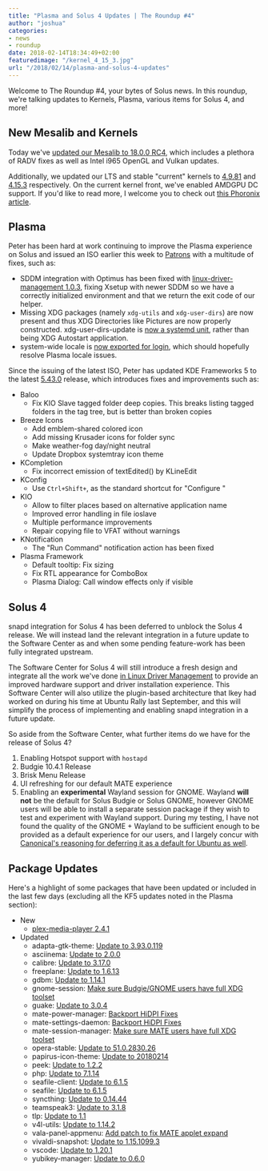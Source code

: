 ```yaml
---
title: "Plasma and Solus 4 Updates | The Roundup #4"
author: "joshua"
categories:
- news
- roundup
date: 2018-02-14T18:34:49+02:00
featuredimage: "/kernel_4_15_3.jpg"
url: "/2018/02/14/plasma-and-solus-4-updates"
---
```


Welcome to The Roundup #4, your bytes of Solus news. In this roundup, we're talking updates to Kernels, Plasma, various items for Solus 4, and more!
<!--more-->

## New Mesalib and Kernels

Today we've [updated our Mesalib to 18.0.0 RC4](https://dev.solus-project.com/R2066:89d15ea723cbe045cf7d780c146e32bf231c864e), which includes a plethora of RADV fixes as well as Intel i965 OpenGL and Vulkan updates.

Additionally, we updated our LTS and stable "current" kernels to [4.9.81](https://dev.solus-project.com/R1966:576ccd1a33a9306dc7587a70725cbd24a042b5cd) and [4.15.3](https://dev.solus-project.com/R3571:52457ef36245301b4497c34aaf4998c200f18700) respectively. On the current kernel front, we've enabled AMDGPU DC support. If you'd like to read more, I welcome you to check out [this Phoronix article](https://www.phoronix.com/scan.php?page=news_item&px=AMDGPU-DC-Accepted).

## Plasma

Peter has been hard at work continuing to improve the Plasma experience on Solus and issued an ISO earlier this week to [Patrons](https://patreon.com/solus) with a multitude of fixes, such as:

- SDDM integration with Optimus has been fixed with [linux-driver-management 1.0.3](https://github.com/solus-project/linux-driver-management/releases), fixing Xsetup with newer SDDM so we have a correctly initialized environment and that we return the exit code of our helper.
- Missing XDG packages (namely `xdg-utils` and `xdg-user-dirs`) are now present and thus XDG Directories like Pictures are now properly constructed. xdg-user-dirs-update is [now a systemd unit](https://dev.solus-project.com/R3215:d2377272c5723bfa90f00cc2e9d89a07d584d2ae), rather than being XDG Autostart application.
- system-wide locale is [now exported for login](https://dev.solus-project.com/R420:bd9e6735c5ee996cab70490272b3fd43d56f15d9), which should hopefully resolve Plasma locale issues.

Since the issuing of the latest ISO, Peter has updated KDE Frameworks 5 to the latest [5.43.0](https://www.kde.org/announcements/kde-frameworks-5.43.0.php) release, which introduces fixes and improvements such as:

- Baloo
  - Fix KIO Slave tagged folder deep copies. This breaks listing tagged folders in the tag tree, but is better than broken copies
- Breeze Icons
  - Add emblem-shared colored icon
  - Add missing Krusader icons for folder sync
  - Make weather-fog day/night neutral
  - Update Dropbox systemtray icon theme
- KCompletion
  - Fix incorrect emission of textEdited() by KLineEdit
- KConfig
  - Use `Ctrl+Shift+`, as the standard shortcut for "Configure <Program>"
- KIO
  - Allow to filter places based on alternative application name
  - Improved error handling in file ioslave
  - Multiple performance improvements
  - Repair copying file to VFAT without warnings
- KNotification
  - The "Run Command" notification action has been fixed
- Plasma Framework
  - Default tooltip: Fix sizing
  - Fix RTL appearance for ComboBox
  - Plasma Dialog: Call window effects only if visible

## Solus 4

snapd integration for Solus 4 has been deferred to unblock the Solus 4 release. We will instead land the relevant integration in a future update to the Software Center as and when some pending feature-work has been fully integrated upstream.

The Software Center for Solus 4 will still introduce a fresh design and integrate all the work we've done [in Linux Driver Management](/2018/01/26/linux-driver-management-1-0-released) to provide an improved hardware support and driver installation experience. This Software Center will also utilize the plugin-based architecture that Ikey had worked on during his time at Ubuntu Rally last September, and this will simplify the process of implementing and enabling snapd integration in a future update.

So aside from the Software Center, what further items do we have for the release of Solus 4?

1. Enabling Hotspot support with `hostapd`
2. Budgie 10.4.1 Release
3. Brisk Menu Release
4. UI refreshing for our default MATE experience
5. Enabling an **experimental** Wayland session for GNOME. Wayland **will not** be the default for Solus Budgie or Solus GNOME, however GNOME users will be able to install a separate session package if they wish to test and experiment with Wayland support. During my testing, I have not found the quality of the GNOME + Wayland to be sufficient enough to be provided as a default experience for our users, and I largely concur with [Canonical's reasoning for deferring it as a default for Ubuntu as well](https://insights.ubuntu.com/2018/01/26/bionic-beaver-18-04-lts-to-use-xorg-by-default/).


## Package Updates

Here's a highlight of some packages that have been updated or included in the last few days (excluding all the KF5 updates noted in the Plasma section):

- New
  - [plex-media-player 2.4.1](https://dev.solus-project.com/R4050:30ce81aca259167e97db79d4607d720a4d6fa15e)
- Updated
  - adapta-gtk-theme: [Update to 3.93.0.119](https://dev.solus-project.com/R338:ce964eac7c509470ec229841c3db00275a2cb674)
  - asciinema: [Update to 2.0.0](https://dev.solus-project.com/R387:f36dac70d700a2153ba269c48bfdff32148f12d8)
  - calibre: [Update to 3.17.0](https://dev.solus-project.com/R485:25da87d9022f5870a0d5afafb3ed4c2a15593f9b)
  - freeplane: [Update to 1.6.13](https://dev.solus-project.com/R846:cf81b6979d0810eadfc636fecdbd0e7b59c3853d)
  - gdbm: [Update to 1.14.1](https://dev.solus-project.com/R879:2a6d61937c30da3f1a31afddbfc73cc782a977dc)
  - gnome-session: [Make sure Budgie/GNOME users have full XDG toolset](https://dev.solus-project.com/R990:1eb584995d87912e45378119f2bfec5882e95776)
  - guake: [Update to 3.0.4](https://dev.solus-project.com/R1116:0135301c5f8046cf62eebd1dabba4cc086305855)
  - mate-power-manager: [Backport HiDPI Fixes](https://dev.solus-project.com/R2038:34bc252f55ad68fcb8149baf76c688ffbae8ff36)
  - mate-settings-daemon: [Backport HiDPI Fixes](https://dev.solus-project.com/R2042:47689f16305fddb5fbc41c256c25dc248f152bc6)
  - mate-session-manager: [Make sure MATE users have full XDG toolset](https://dev.solus-project.com/R2041:8803b5bd5cb1580b84744c9263df92c06f326ec8)
  - opera-stable: [Update to 51.0.2830.26](https://dev.solus-project.com/R2263:2b4f4e375747cb1fc98184586990da8ad6d87066)
  - papirus-icon-theme: [Update to 20180214](https://dev.solus-project.com/R2298:ed879a1af36e9c9cb83bec3f162e0bf3553d10c6)
  - peek: [Update to 1.2.2](https://dev.solus-project.com/R2313:8dbcf39c17c7ca330278af6e2c0bade7a8818af3)
  - php: [Update to 7.1.14](https://dev.solus-project.com/R2424:7ad5afd19bd2408e1e5ed1e0945db73382491e78)
  - seafile-client: [Update to 6.1.5](https://dev.solus-project.com/R2881:66d7981f06b36f3f11ac3e41d5517fa826659274)
  - seafile: [Update to 6.1.5](https://dev.solus-project.com/R2880:17c0ffe73fc81d69010917c32c94793ff8646fba)
  - syncthing: [Update to 0.14.44](https://dev.solus-project.com/R2989:941b28a07da8dcb138d71eda2d6d805e6aaa3d80)
  - teamspeak3: [Update to 3.1.8](https://dev.solus-project.com/R3011:cb91d45a1fd480a07619c52a882ae48b2630c1d8)
  - tlp: [Update to 1.1](https://dev.solus-project.com/R3046:5f9317ef76289ec3ce123bfcc270bc478fd82739)
  - v4l-utils: [Update to 1.14.2](https://dev.solus-project.com/R3105:4e21c169679d93bd9006728a6ae35cc067347cd7)
  - vala-panel-appmenu: [Add patch to fix MATE applet expand](https://dev.solus-project.com/R3109:18a9a2918fe090270c21c25377f0a126044a2d45)
  - vivaldi-snapshot: [Update to 1.15.1099.3](https://dev.solus-project.com/R3138:3e59bcac038a860cdb97c751530f18b45f31d9d3)
  - vscode: [Update to 1.20.1](https://dev.solus-project.com/R3148:d33787f66067b35c4e2ec90c54ddaebf8f8a4fdb)
  - yubikey-manager: [Update to 0.6.0](https://dev.solus-project.com/R3307:48d848a6e93cf4fb4f01395f0f4923281155ed14)
